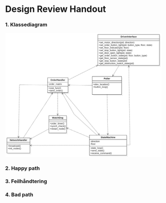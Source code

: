 # Design Review Handout


### 1. Klassediagram

![](class_diag1.png)

### 2. Happy path


### 3. Feilhåndtering


### 4. Bad path
